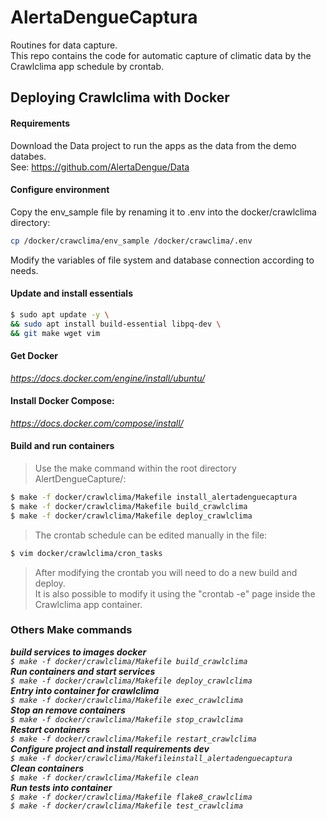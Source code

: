 # AlertaDengueCaptura
Routines for data capture.<br>
This repo contains the code for automatic capture of climatic data by the Crawlclima app schedule by crontab.

## Deploying Crawlclima with Docker

#### Requirements

Download the Data project to run the apps as the data from the demo databes.<br>
See: https://github.com/AlertaDengue/Data

#### Configure environment
Copy the env_sample file by renaming it to .env into the docker/crawlclima directory:
```bash
cp /docker/crawclima/env_sample /docker/crawclima/.env
```
Modify the variables of file system and database connection according to needs.

#### Update and install essentials
```bash
$ sudo apt update -y \
&& sudo apt install build-essential libpq-dev \
&& git make wget vim
```
####  Get Docker
*https://docs.docker.com/engine/install/ubuntu/*
#### Install Docker Compose: 
*https://docs.docker.com/compose/install/*

#### Build and run containers
> Use the make command within the root directory AlertDengueCapture/:<br>
```bash
$ make -f docker/crawlclima/Makefile install_alertadenguecaptura
$ make -f docker/crawlclima/Makefile build_crawlclima
$ make -f docker/crawlclima/Makefile deploy_crawlclima
```
> The crontab schedule can be edited manually in the file:<br>
```bash
$ vim docker/crawlclima/cron_tasks
```
> After modifying the crontab you will need to do a new build and deploy. <br>
> It is also possible to modify it using the "crontab -e" page inside the Crawlclima app container.<br>

### Others Make commands

<i><i><b> build services to images docker </b></i></br>
``` $ make -f docker/crawlclima/Makefile build_crawlclima ```</br>
<i><b> Run containers and start services </b></i></br>
``` $ make -f docker/crawlclima/Makefile deploy_crawlclima ```</br>
<i><b> Entry into container for crawlclima </b></i></br>
``` $ make -f docker/crawlclima/Makefile exec_crawlclima ```</br>
<i><b>  Stop an remove containers </b></i></br>
``` $ make -f docker/crawlclima/Makefile stop_crawlclima ```</br>
<i><b> Restart containers </b></i></br>
``` $ make -f docker/crawlclima/Makefile restart_crawlclima ```</br>
<i><b> Configure project and install requirements dev </b></i></br>
``` $ make -f docker/crawlclima/Makefileinstall_alertadenguecaptura ```</br>
<i><b> Clean containers </b></i></br>
``` $ make -f docker/crawlclima/Makefile clean ```</br>
<i><b> Run tests into container </b></i></br>
``` $ make -f docker/crawlclima/Makefile flake8_crawlclima ```</br>
``` $ make -f docker/crawlclima/Makefile test_crawlclima ```</br>
